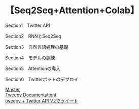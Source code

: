 # 【Seq2Seq+Attention+Colab】

Section1　Twitter API

Section2　RNNとSeq2Seq

Section3　自然言語処理の基礎

Section4　モデルの訓練

Section5　Attentionの導入

Section6　Twitterボットのデプロイ

[Master](https://github.com/alicelindel3/master)  
[Tweepy Documentationt](https://docs.tweepy.org/en/stable/index.html)  
[tweepy + Twitter API V2でツイート](https://qiita.com/penguinprogrammer/items/b220be0c203eaaad015a)
